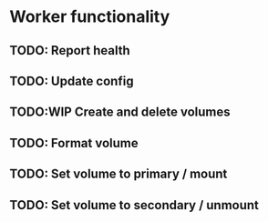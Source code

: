 # Worker functionality

## TODO: Report health

## TODO: Update config

## TODO:WIP Create and delete volumes

## TODO: Format volume

## TODO: Set volume to primary / mount

## TODO: Set volume to secondary / unmount
